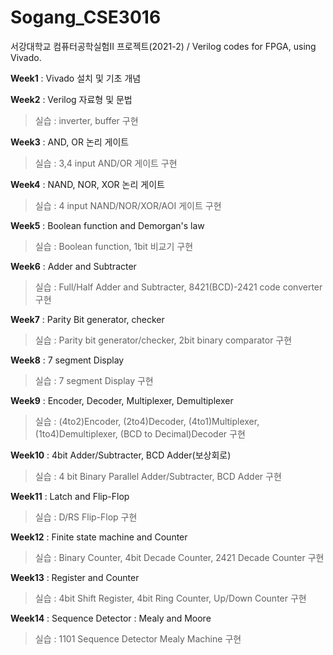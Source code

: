 # Sogang_CSE3016
서강대학교 컴퓨터공학실험II 프로젝트(2021-2) / Verilog codes for FPGA, using Vivado.

**Week1** : Vivado 설치 및 기초 개념

**Week2** : Verilog 자료형 및 문법
> 실습 : inverter, buffer 구현

**Week3** : AND, OR 논리 게이트
> 실습 : 3,4 input AND/OR 게이트 구현

**Week4** : NAND, NOR, XOR 논리 게이트

> 실습 : 4 input NAND/NOR/XOR/AOI 게이트 구현

**Week5** : Boolean function and Demorgan's law

> 실습 : Boolean function, 1bit 비교기 구현

**Week6** : Adder and Subtracter

> 실습 : Full/Half Adder and Subtracter, 8421(BCD)-2421 code converter 구현

**Week7** : Parity Bit generator, checker

> 실습 : Parity bit generator/checker, 2bit binary comparator 구현

**Week8** : 7 segment Display

> 실습 : 7 segment Display 구현

**Week9** : Encoder, Decoder, Multiplexer, Demultiplexer

> 실습 : (4to2)Encoder, (2to4)Decoder, (4to1)Multiplexer, (1to4)Demultiplexer, (BCD to Decimal)Decoder 구현

**Week10** : 4bit Adder/Subtracter, BCD Adder(보상회로)

> 실습 : 4 bit Binary Parallel Adder/Subtracter, BCD Adder 구현

**Week11** : Latch and Flip-Flop

> 실습 : D/RS Flip-Flop 구현

**Week12** : Finite state machine and Counter

> 실습 : Binary Counter, 4bit Decade Counter, 2421 Decade Counter 구현

**Week13** : Register and Counter

> 실습 : 4bit Shift Register, 4bit Ring Counter, Up/Down Counter 구현

**Week14** : Sequence Detector : Mealy and Moore

> 실습 : 1101 Sequence Detector Mealy Machine 구현
